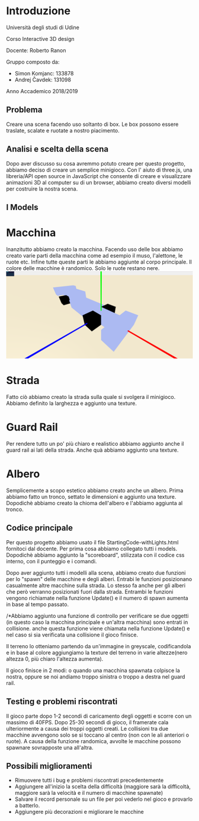 # Introduzione

Università degli studi di Udine

Corso Interactive 3D design

Docente: Roberto Ranon

Gruppo composto da:
- Simon Komjanc: 133878
- Andrej Čavdek: 131098

Anno Accademico 2018/2019

## Problema

Creare una scena facendo uso soltanto di box. Le box possono essere traslate, scalate e ruotate a nostro piacimento.

## Analisi e scelta della scena

Dopo aver discusso su cosa avremmo potuto creare per questo progetto, abbiamo deciso di creare un semplice minigioco. Con l' aiuto di three.js, una libreria/API open source in JavaScript che consente di creare e visualizzare animazioni 3D al computer su di un browser, abbiamo creato diversi modelli per costruire la nostra scena.

## I Models

# Macchina
Inanzitutto abbiamo creato la macchina. Facendo uso delle box abbiamo creato varie parti della macchina come ad esempio il muso, l'alettone, le ruote etc. Infine tutte queste parti le abbiamo aggiunte al corpo principale. Il colore delle macchine è randomico. Solo le ruote restano nere.
![Macchina](/photos/macchina.png "Macchina")

# Strada
Fatto ciò abbiamo creato la strada sulla quale si svolgera il minigioco. Abbiamo definito la larghezza e aggiunto una texture.

# Guard Rail
Per rendere tutto un po' più chiaro e realistico abbiamo aggiunto anche il guard rail ai lati della strada. Anche quà abbiamo aggiunto una texture.

# Albero
Semplicemente a scopo estetico abbiamo creato anche un albero. Prima abbiamo fatto un tronco, settato le dimensioni e aggiunto una texture. Dopodichè abbiamo creato la chioma dell'albero e l'abbiamo aggiunta al tronco.

## Codice principale

Per questo progetto abbiamo usato il file StartingCode-withLights.html fornitoci dal docente. Per prima cosa abbiamo collegato tutti i models. Dopodichè abbiamo aggiunto la "scoreboard", stilizzata con il codice css interno, con il punteggio e i comandi.

Dopo aver aggiunto tutti i modelli alla scena, abbiamo creato due funzioni per lo "spawn" delle macchine e  degli alberi. Entrabi le funzioni posizionano casualmente altre macchine sulla strada. Lo stesso fa anche per gli alberi che però verranno posizionati fuori dalla strada. Entrambi le funzioni vengono richiamate nella funzione Update() e il numero di spawn aumenta in base al tempo passato.

/*Abbiamo aggiunto una funzione di controllo per verificare se due oggetti (in questo caso la macchina principale e un'altra macchina) sono entrati in collisione. anche questa funzione viene chiamata nella funzione Update() e nel caso si sia verificata una collisione il gioco finisce. 

Il terreno lo otteniamo partendo da un'immagine in greyscale, codificandola e in base al colore aggiungiamo la texture del terreno in varie altezze(nero altezza 0, più chiaro l'altezza aumenta).

Il gioco finisce in 2 modi: o quando una macchina spawnata colpisce la nostra, oppure se noi andiamo troppo sinistra o troppo a destra nel guard rail.

## Testing e problemi riscontrati

Il gioco parte dopo 1-2 secondi di caricamento degli oggetti e scorre con un massimo di 40FPS. Dopo 25-30 secondi di gioco, il framerate cala ulteriormente a causa dei troppi oggetti creati. Le collisioni tra due macchine avvengono solo se si toccano al centro (non con le ali anteriori o ruote). A causa della funzione randomica, avvolte le macchine possono spawnare sovrapposte una all'altra. 

## Possibili miglioramenti

- Rimuovere tutti i bug e problemi riscontrati precedentemente
- Aggiungere all'inizio la scelta della difficoltà (maggiore sarà la difficoltà, maggiore sarà la velocità e il numero di macchine spawnate)
- Salvare il record personale su un file per poi vederlo nel gioco e provarlo a batterlo. 
- Aggiungere più decorazioni e migliorare le macchine

